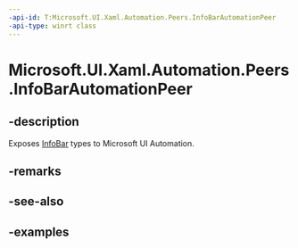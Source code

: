 ```yaml
---
-api-id: T:Microsoft.UI.Xaml.Automation.Peers.InfoBarAutomationPeer
-api-type: winrt class
---
```


# Microsoft.UI.Xaml.Automation.Peers.InfoBarAutomationPeer

<!--
public class InfoBarAutomationPeer : Windows.UI.Xaml.Automation.Peers.FrameworkElementAutomationPeer
-->

## -description

Exposes [InfoBar](../microsoft.ui.xaml.controls/infobar.md) types to Microsoft UI Automation.

## -remarks

## -see-also

## -examples


